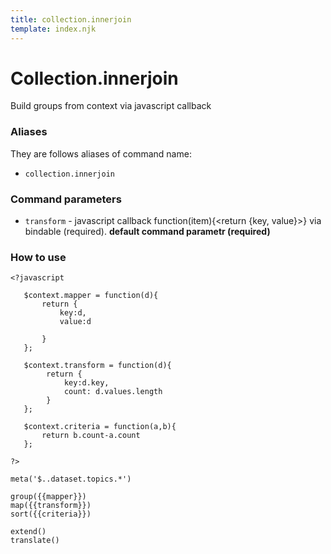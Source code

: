 ```yaml
---
title: collection.innerjoin
template: index.njk
---
```


# Collection.innerjoin

Build groups from context via javascript callback

### Aliases

They are follows aliases of command name:

- `collection.innerjoin`

### Command parameters

- `transform` - javascript callback function(item){<return {key, value}>} via bindable (required). **default command parametr (required)** 


### How to use

```dps
<?javascript
   
   $context.mapper = function(d){
       return {
           key:d, 
           value:d
           
       }
   };
   
   $context.transform = function(d){
        return {
            key:d.key, 
            count: d.values.length
        }
   };
   
   $context.criteria = function(a,b){
       return b.count-a.count
   };
   
?>

meta('$..dataset.topics.*')

group({{mapper}})
map({{transform}})
sort({{criteria}})

extend()
translate()

```